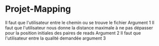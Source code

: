 # Projet-Mapping
Il faut que l'utilisateur entre le chemin ou se trouve le fichier Argument 1
Il faut que l'utilisateur nous donne la distance maximale à ne pas dépasser pour la position initiales des paires de reads Argument 2
Il faut que l'utilisateur entre la qualité demandée argument 3

